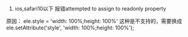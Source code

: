 1. ios,safari10以下 报错attempted to assign to readonly property

原因： ele.style = 'width: 100%;height: 100%' 这种是不支持的，需要换成ele.setAttribute('style', 'width: 100%;height: 100%');